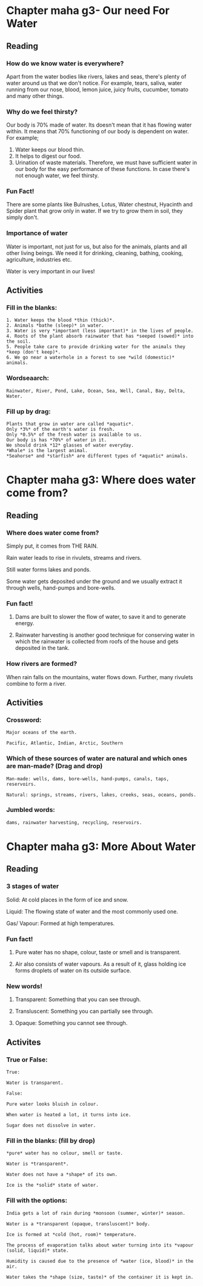 # Chapter maha g3- Our need For Water

## Reading

### How do we know water is everywhere?

Apart from the water bodies like rivers, lakes and seas, there's plenty of water around us that we don't notice. For example, tears, saliva, water running from our nose, blood, lemon juice, juicy fruits, cucumber, tomato and many other things.

### Why do we feel thirsty?

Our body is 70% made of water. Its doesn't mean that it has flowing water within. It means that 70% functioning of our body is dependent on water. For example;
1. Water keeps our blood thin.
2. It helps to digest our food.
3. Urination of waste materials.
Therefore, we must have sufficient water in our body for the easy performance of these functions. In case there's not enough water, we feel thirsty.

### Fun Fact!

There are some plants like Bulrushes, Lotus, Water chestnut, Hyacinth and Spider plant that grow only in water. If we try to grow them in soil, they simply don't.

### Importance of water

Water is important, not just for us, but also for the animals, plants and all other living beings. We need it for drinking, cleaning, bathing, cooking, agriculture, industries etc.

Water is very important in our lives!

## Activities

### Fill in the blanks:

```
1. Water keeps the blood *thin (thick)*.
2. Animals *bathe (sleep)* in water.
3. Water is very *important (less important)* in the lives of people.
4. Roots of the plant absorb rainwater that has *seeped (sowed)* into the soil.
5. People take care to provide drinking water for the animals they *keep (don't keep)*.
6. We go near a waterhole in a forest to see *wild (domestic)* animals.
```

### Wordseaarch:

```
Rainwater, River, Pond, Lake, Ocean, Sea, Well, Canal, Bay, Delta, Water.
```

### Fill up by drag:

```
Plants that grow in water are called *aquatic*.
Only *3%* of the earth's water is fresh.
Only *0.5%* of the fresh water is available to us.
Our body is has *70%* of water in it.
We should drink *12* glasses of water everyday.
*Whale* is the largest animal.
*Seahorse* and *starfish* are different types of *aquatic* animals.
```

# Chapter maha g3: Where does water come from?

## Reading

### Where does water come from?

Simply put, it comes from THE RAIN. 

Rain water leads to rise in rivulets, streams and rivers. 

Still water forms lakes and ponds.

Some water gets deposited under the ground and we usually extract it through wells, hand-pumps and bore-wells.

### Fun fact!

1. Dams are built to slower the flow of water, to save it and to generate energy.

2. Rainwater harvesting is another good technique for conserving water in which the rainwater is collected from roofs of the house and gets deposited in the tank.


### How rivers are formed?

When rain falls on the mountains, water flows down. Further, many rivulets combine to form a river.

## Activities

### Crossword:

```
Major oceans of the earth.

Pacific, Atlantic, Indian, Arctic, Southern
```

### Which of these sources of water are natural and which ones are man-made? (Drag and drop)

```
Man-made: wells, dams, bore-wells, hand-pumps, canals, taps, reservoirs.

Natural: springs, streams, rivers, lakes, creeks, seas, oceans, ponds.
```

### Jumbled words:

```
dams, rainwater harvesting, recycling, reservoirs.
```

# Chapter maha g3: More About Water

## Reading

### 3 stages of water

Solid: At cold places in the form of ice and snow.

Liquid: The flowing state of water and the most commonly used one.

Gas/ Vapour: Formed at high temperatures.

### Fun fact!

1. Pure water has no shape, colour, taste or smell and is transparent.

2. Air also consists of water vapours. As a result of it, glass holding ice forms droplets of water on its outside surface.

### New words!

1. Transparent: Something that you can see through.

2. Transluscent: Something you can partially see through.

3. Opaque: Something you cannot see through.

## Activites

### True or False:

```
True:

Water is transparent.

False:

Pure water looks bluish in colour.

When water is heated a lot, it turns into ice.

Sugar does not dissolve in water.
```

### Fill in the blanks: (fill by drop)

```
*pure* water has no colour, smell or taste.

Water is *transparent*.

Water does not have a *shape* of its own.

Ice is the *solid* state of water.
```

### Fill with the options:

```
India gets a lot of rain during *monsoon (summer, winter)* season. 

Water is a *transparent (opaque, transluscent)* body.

Ice is formed at *cold (hot, room)* temperature.

The process of evaporation talks about water turning into its *vapour (solid, liquid)* state.

Humidity is caused due to the presence of *water (ice, blood)* in the air.

Water takes the *shape (size, taste)* of the container it is kept in.
```
